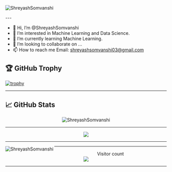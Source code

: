 <p align="left"> <img src="https://komarev.com/ghpvc/?username=ShreyashSomvanshi&label=Profile%20views&color=0e75b6&style=flat" alt="ShreyashSomvanshi" /> </p>
---

- 👋 Hi, I’m @ShreyashSomvanshi
- 👀 I’m interested in Machine Learning and Data Science.
- 🌱 I’m currently learning Machine Learning.
- 💞️ I’m looking to collaborate on ...
- 📫 How to reach me Email: shreyashsomvanshi03@gmail.com


## 🏆 GitHub Trophy

[![trophy](https://github-profile-trophy.vercel.app/?username=ShreyashSomvanshi&column=8)](https://github-profile-trophy.vercel.app/?username=ShreyashSomvanshi&column=8)

---

## 📈 GitHub Stats
<p align="center"><img src="https://github-readme-stats.vercel.app/api?username=ShreyashSomvanshi&show_icons=true&theme=vue&count_private=true" alt="ShreyashSomvanshi" /></p>

---

<p align="center"><img src="https://github-readme-stats.vercel.app/api/top-langs/?username=ShreyashSomvanshi&layout=compact&show_icons=true&theme=vue" /></p>

---

<p><img align="left" src="https://github-readme-streak-stats.herokuapp.com/?user=ShreyashSomvanshi&" alt="ShreyashSomvanshi" /></p>

---

<p align="center"> 
  Visitor count<br>
  <img src="https://profile-counter.glitch.me/ShreyashSomvanshi/count.svg" />
</p>

---
<!---
<div>

  <img height="165" align="left" src="https://github-readme-stats.vercel.app/api?username=ShreyashSomvanshi
&show_icons=true&theme=great-gatsby&count_private=true" />
  <img src="https://github-readme-stats.vercel.app/api/top-langs/?username=ShreyashSomvanshi
&layout=compact&show_icons=true&theme=great-gatsby" />
</div> --->


<!---
ShreyashSomvanshi/ShreyashSomvanshi is a ✨ special ✨ repository because its `README.md` (this file) appears on your GitHub profile.
You can click the Preview link to take a look at your changes.
--->

<!-- theme vue
<div>
  <img height="165" align="left" src="https://github-readme-stats.vercel.app/api?username=ShreyashSomvanshi
&show_icons=true&theme=vue&count_private=true" />
  <img src="https://github-readme-stats.vercel.app/api/top-langs/?username=ShreyashSomvanshi
&layout=compact&show_icons=true&theme=vue" />
</div>
 -->
